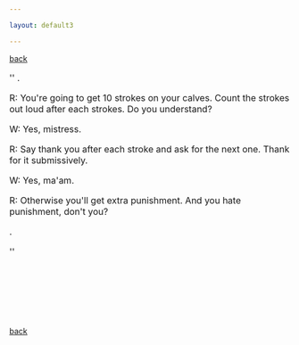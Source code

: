 ```yaml
---

layout: default3

---
```


<p style="text-align:left"><a href="./bdindex.html">back</a></p>

<font size="3">

''
.


R: You're going to get 10 strokes on your calves.
   Count the strokes out loud after each strokes.
   Do you understand?


W: Yes, mistress.


R: Say thank you after each stroke and ask for the next one.
   Thank for it submissively.


W: Yes, ma'am.


R: Otherwise you'll get extra punishment.
   And you hate punishment, don't you?


.

''

<P>&nbsp;&nbsp;&nbsp;&nbsp;&nbsp;&nbsp;&nbsp;&nbsp;</P>

<P>&nbsp;&nbsp;&nbsp;&nbsp;&nbsp;&nbsp;&nbsp;&nbsp;</P>

<P>&nbsp;&nbsp;&nbsp;&nbsp;&nbsp;&nbsp;&nbsp;&nbsp;</P>

</font>

<p style="text-align:left"><a href="./bdindex.html">back</a></p>




